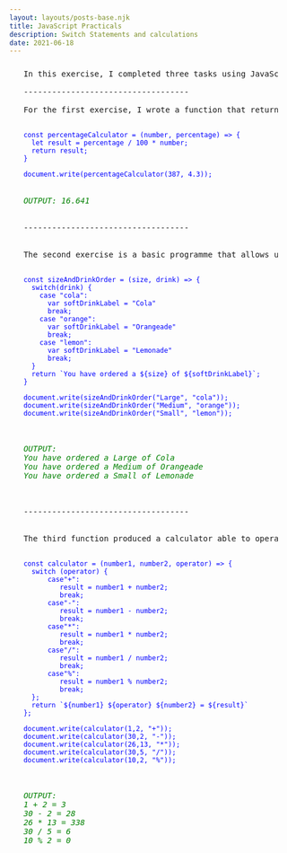 ```yaml
---
layout: layouts/posts-base.njk
title: JavaScript Practicals
description: Switch Statements and calculations
date: 2021-06-18
---
```

<pre style="margin: 5%;">
In this exercise, I completed three tasks using JavaScript functions written this time in a modern style, and also switch statements were used.
<br/>-----------------------------------<br/>
For the first exercise, I wrote a function that returns a percentage of a given integer.

<code style="color: blue">
const percentageCalculator = (number, percentage) => {
  let result = percentage / 100 * number;
  return result;
}

document.write(percentageCalculator(387, 4.3));
</code>

<em style="color: green" >OUTPUT: 16.641 </em>

<br/>-----------------------------------<br/><br/>
The second exercise is a basic programme that allows us to order three different types of drinks, each with three different sizes.

<code style="color: blue">
const sizeAndDrinkOrder = (size, drink) => {
  switch(drink) {
    case "cola":
      var softDrinkLabel = "Cola"
      break;
    case "orange":
      var softDrinkLabel = "Orangeade"
      break;
    case "lemon":
      var softDrinkLabel = "Lemonade"
      break;
  }
  return `You have ordered a ${size} of ${softDrinkLabel}`;
}

document.write(sizeAndDrinkOrder("Large", "cola"));
document.write(sizeAndDrinkOrder("Medium", "orange"));
document.write(sizeAndDrinkOrder("Small", "lemon"));
</code>

<em style="color: green">
OUTPUT:
You have ordered a Large of Cola
You have ordered a Medium of Orangeade
You have ordered a Small of Lemonade
</em>

<br/>-----------------------------------<br/><br/>
The third function produced a calculator able to operate in two numbers by adding, supplying, multiplying, dividing or modulus.

<code style="color: blue">
const calculator = (number1, number2, operator) => {
  switch (operator) {
      case"+":
         result = number1 + number2;
         break;
      case"-":
         result = number1 - number2;
         break;
      case"*":
         result = number1 * number2;
         break;
      case"/":
         result = number1 / number2;
         break;
      case"%":
         result = number1 % number2;
         break;
  };
  return `${number1} ${operator} ${number2} = ${result}`
};

document.write(calculator(1,2, "+"));
document.write(calculator(30,2, "-"));
document.write(calculator(26,13, "*"));
document.write(calculator(30,5, "/"));
document.write(calculator(10,2, "%"));
</code>

<em style="color: green">
OUTPUT:
1 + 2 = 3
30 - 2 = 28
26 * 13 = 338
30 / 5 = 6
10 % 2 = 0
</em>
</pre>